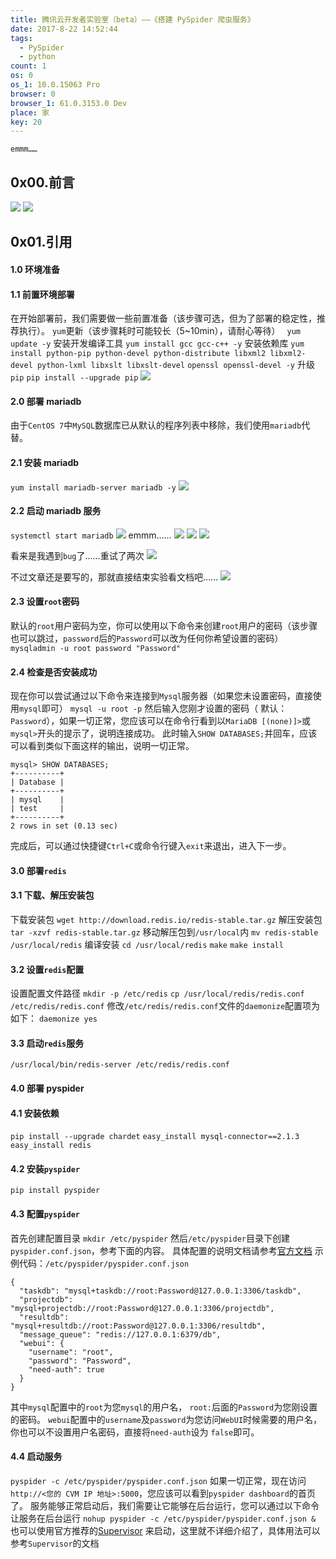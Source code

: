 ```yaml
---
title: 腾讯云开发者实验室（beta）——《搭建 PySpider 爬虫服务》
date: 2017-8-22 14:52:44
tags:
  - PySpider
  - python
count: 1
os: 0
os_1: 10.0.15063 Pro
browser: 0
browser_1: 61.0.3153.0 Dev
place: 家
key: 20
---
```

    emmm……
<!-- more -->
## 0x00.前言
![](https://i1.yuangezhizao.cn/Win-10/20170822145129.jpg!webp)
![](https://i1.yuangezhizao.cn/Win-10/20170822145419.jpg!webp)
## 0x01.引用
#### 1.0 环境准备
#### 1.1 前置环境部署
在开始部署前，我们需要做一些前置准备（该步骤可选，但为了部署的稳定性，推荐执行）。
`yum`更新（该步骤耗时可能较长（5~10min），请耐心等待）
` yum update -y`
安装开发编译工具
`yum install gcc gcc-c++ -y`
安装依赖库
`yum install python-pip python-devel python-distribute libxml2 libxml2-devel python-lxml libxslt libxslt-devel`
`openssl openssl-devel -y`
升级`pip`
`pip install --upgrade pip`
![](https://i1.yuangezhizao.cn/Win-10/20170822150424.jpg!webp)
#### 2.0 部署 mariadb
由于`CentOS 7`中`MySQL`数据库已从默认的程序列表中移除，我们使用`mariadb`代替。
#### 2.1 安装 mariadb
`yum install mariadb-server mariadb -y`
![](https://i1.yuangezhizao.cn/Win-10/20170822150532.jpg!webp)

#### 2.2 启动 mariadb 服务
`systemctl start mariadb`
![](https://i1.yuangezhizao.cn/Win-10/20170822150615.jpg!webp)
emmm……
![](https://i1.yuangezhizao.cn/Win-10/20170822151002.jpg!webp)
![](https://i1.yuangezhizao.cn/Win-10/20170822150900.jpg!webp)
![](https://i1.yuangezhizao.cn/Win-10/20170822151025.jpg!webp)

看来是我遇到`bug`了……重试了两次
![](https://i1.yuangezhizao.cn/Win-10/20170822151503.jpg!webp)

不过文章还是要写的，那就直接结束实验看文档吧……
![](https://i1.yuangezhizao.cn/Win-10/20170822151653.jpg!webp)

#### 2.3 设置`root`密码
默认的`root`用户密码为空，你可以使用以下命令来创建`root`用户的密码（该步骤也可以跳过，`password`后的`Password`可以改为任何你希望设置的密码）
`mysqladmin -u root password "Password"`

#### 2.4 检查是否安装成功
现在你可以尝试通过以下命令来连接到`Mysql`服务器（如果您未设置密码，直接使用`mysql`即可）
`mysql -u root -p`
然后输入您刚才设置的密码（ 默认：`Password`），如果一切正常，您应该可以在命令行看到以`MariaDB [(none)]>`或`mysql>`开头的提示了，说明连接成功。
此时输入`SHOW DATABASES;`并回车，应该可以看到类似下面这样的输出，说明一切正常。
```
mysql> SHOW DATABASES;
+----------+
| Database |
+----------+
| mysql    |
| test     |
+----------+
2 rows in set (0.13 sec)
```
完成后，可以通过快捷键`Ctrl+C`或命令行键入`exit`来退出，进入下一步。

#### 3.0 部署`redis`
#### 3.1 下载、解压安装包
下载安装包
`wget http://download.redis.io/redis-stable.tar.gz`
解压安装包
`tar -xzvf redis-stable.tar.gz`
移动解压包到`/usr/local`内
`mv redis-stable /usr/local/redis`
编译安装
`cd /usr/local/redis`
`make`
`make install`
#### 3.2 设置`redis`配置
设置配置文件路径
`mkdir -p /etc/redis`
`cp /usr/local/redis/redis.conf /etc/redis/redis.conf`
修改`/etc/redis/redis.conf`文件的`daemonize`配置项为如下：
`daemonize yes`
#### 3.3 启动`redis`服务
`/usr/local/bin/redis-server /etc/redis/redis.conf`

#### 4.0 部署 pyspider
#### 4.1 安装依赖
`pip install --upgrade chardet`
`easy_install mysql-connector==2.1.3`
`easy_install redis`
#### 4.2 安装`pyspider`
`pip install pyspider`
#### 4.3 配置`pyspider`
首先创建配置目录
`mkdir /etc/pyspider`
然后`/etc/pyspider`目录下创建`pyspider.conf.json`，参考下面的内容。
具体配置的说明文档请参考[官方文档](http://docs.pyspider.org/en/latest/Deployment/#configjson)
示例代码：`/etc/pyspider/pyspider.conf.json`
```
{
  "taskdb": "mysql+taskdb://root:Password@127.0.0.1:3306/taskdb",
  "projectdb": "mysql+projectdb://root:Password@127.0.0.1:3306/projectdb",
  "resultdb": "mysql+resultdb://root:Password@127.0.0.1:3306/resultdb",
  "message_queue": "redis://127.0.0.1:6379/db",
  "webui": {
    "username": "root",
    "password": "Password",
    "need-auth": true
  }
}
```
其中`mysql`配置中的`root`为您`mysql`的用户名， `root:`后面的`Password`为您刚设置的密码。
`webui`配置中的`username`及`password`为您访问`WebUI`时候需要的用户名，你也可以不设置用户名密码，直接将`need-auth`设为 `false`即可。
#### 4.4 启动服务
`pyspider -c /etc/pyspider/pyspider.conf.json`
如果一切正常，现在访问`http://<您的 CVM IP 地址>:5000`，您应该可以看到`pyspider dashboard`的首页了。
服务能够正常启动后，我们需要让它能够在后台运行，您可以通过以下命令让服务在后台运行
`nohup pyspider -c /etc/pyspider/pyspider.conf.json &`
也可以使用官方推荐的[Supervisor](http://supervisord.org/) 来启动，这里就不详细介绍了，具体用法可以参考`Supervisor`的文档
